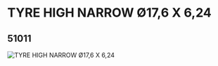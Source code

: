 # TYRE HIGH NARROW Ø17,6 X 6,24
## 51011
![TYRE HIGH NARROW Ø17,6 X 6,24](https://lc-www-live-s.legocdn.com/media/bricks/5/2/4239237.jpg)